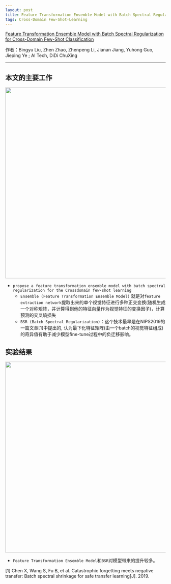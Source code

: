 ```yaml
---
layout: post
title: Feature Transformation Ensemble Model with Batch Spectral Regularization for Cross-Domain Few-Shot Classification
tags: Cross-Domain Few-Shot-Learning
---
```


[Feature Transformation Ensemble Model with Batch Spectral Regularization for Cross-Domain Few-Shot Classification](https://arxiv.org/pdf/2005.08463v3.pdf)

作者：Bingyu Liu, Zhen Zhao, Zhenpeng Li, Jianan Jiang, Yuhong Guo, Jieping Ye ;         AI Tech, DiDi ChuXing

---------------------------------------------------------

## 本文的主要工作

<div align=center><img src="https://i.postimg.cc/nV6rnSJm/QQ-20210828114036.png" width="600"></div>

- `propose a feature transformation ensemble model with batch spectral regularization for the Crossdomain few-shot learning`
  - `Ensemble (Feature Transformation Ensemble Model)` 就是对`feature extraction network`提取出来的单个视觉特征进行多种正交变换(随机生成一个对称矩阵，并计算得到他的特征向量作为视觉特征的变换因子)，计算预测的交叉熵损失
  - `BSR (Batch Spectral Regularization)`：这个技术最早是在NIPS2019的一篇文章[1]中提出的, 认为最下化特征矩阵(由一个batch的视觉特征组成)的奇异值有助于减少模型fine-tune过程中的负迁移影响。


## 实验结果

<div align=center><img src="https://i.postimg.cc/kgC5bVDX/QQ-20210828115520.png" width="600"></div>

- `Feature Transformation Ensemble Model`和`BSR`对模型带来的提升较多。


[1] Chen X, Wang S, Fu B, et al. Catastrophic forgetting meets negative transfer: Batch spectral shrinkage for safe transfer learning[J]. 2019.


